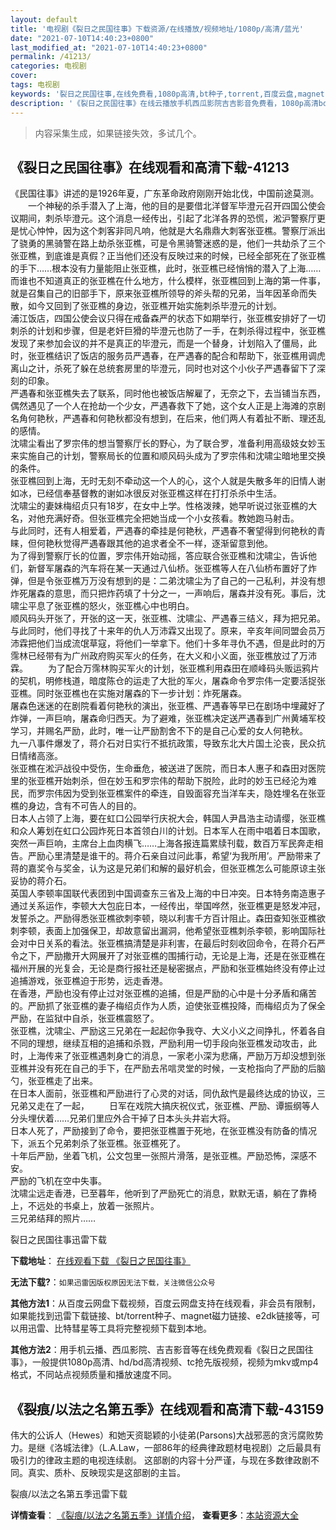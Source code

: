 ```yaml
---
layout: default
title: '电视剧《裂日之民国往事》下载资源/在线播放/视频地址/1080p/高清/蓝光'
date: "2021-07-10T14:40:23+0800"
last_modified_at: "2021-07-10T14:40:23+0800"
permalink: /41213/
categories: 电视剧
cover:
tags: 电视剧
keywords: '裂日之民国往事,在线免费看,1080p高清,bt种子,torrent,百度云盘,magnet,磁力链,迅雷下载资源'
description: '《裂日之民国往事》在线云播放手机西瓜影院吉吉影音免费看，1080p高清bd/hd未删减完整版和tc抢先枪版，mkv/mp4格式，附带bt/torrent种子、magnet/磁力链、百度云盘、网盘资源迅雷下载链接'
---
```


>内容采集生成，如果链接失效，多试几个。


## 《裂日之民国往事》在线观看和高清下载-41213

《民国往事》讲述的是1926年夏，广东革命政府刚刚开始北伐，中国前途莫测。<br />　　一个神秘的杀手潜入了上海，他的目的是要借北洋督军毕澄元召开四国公使会议期间，刺杀毕澄元。这个消息一经传出，引起了北洋各界的恐慌，淞沪警察厅更是忧心忡忡，因为这个刺客非同凡响，他就是大名鼎鼎大刺客张亚樵。警察厅派出了骁勇的黑骑警在路上劫杀张亚樵，可是令黑骑警迷惑的是，他们一共劫杀了三个张亚樵，到底谁是真假？正当他们还没有反映过来的时候，已经全部死在了张亚樵的手下&hellip;…根本没有力量能阻止张亚樵，此时，张亚樵已经悄悄的潜入了上海&hellip;…而谁也不知道真正的张亚樵在什么地方，什么模样，张亚樵回到上海的第一件事，就是召集自己的旧部手下，原来张亚樵所领导的斧头帮的兄弟，当年因革命而失散，如今又回到了张亚樵的身边，张亚樵开始实施刺杀毕澄元的计划。<br />浦江饭店，四国公使会议只得在戒备森严的状态下如期举行，张亚樵安排好了一切刺杀的计划和步骤，但是老奸巨猾的毕澄元也防了一手，在刺杀得过程中，张亚樵发现了来参加会议的并不是真正的毕澄元，而是一个替身，计划陷入了僵局，此时，张亚樵结识了饭店的服务员严遇春，在严遇春的配合和帮助下，张亚樵用调虎离山之计，杀死了躲在总统套房里的毕澄元，同时也对这个小伙子严遇春留下了深刻的印象。<br />严遇春和张亚樵失去了联系，同时他也被饭店解雇了，无奈之下，去当铺当东西，偶然遇见了一个人在抢劫一个少女，严遇春救下了她，这个女人正是上海滩的京剧名角何艳秋，严遇春和何艳秋都没有想到，在后来，他们两人有着扯不断、理还乱的感情。<br />沈啸尘看出了罗宗伟的想当警察厅长的野心，为了联合罗，准备利用高级妓女妙玉来实施自己的计划，警察局长的位置和顺风码头成为了罗宗伟和沈啸尘暗地里交换的条件。<br />张亚樵回到上海，无时无刻不牵动这一个人的心，这个人就是失散多年的旧情人谢如冰，已经信奉基督教的谢如冰很反对张亚樵这样在打打杀杀中生活。<br />沈啸尘的妻妹梅绍贞只有18岁，在女中上学。性格泼辣，她早听说过张亚樵的大名，对他充满好奇。但张亚樵完全把她当成一个小女孩看。教她跑马射击。<br />与此同时，还有人相爱着，严遇春的牵挂是何艳秋，严遇春不奢望得到何艳秋的青睐，但何艳秋觉得严遇春跟其他的追求者全不一样，逐渐留意到他。<br />为了得到警察厅长的位置，罗宗伟开始动摇，答应联合张亚樵和沈啸尘，告诉他们，新督军屠森的汽车将在某一天通过八仙桥。张亚樵等人在八仙桥布置好了炸弹，但是令张亚樵万万没有想到的是：二弟沈啸尘为了自己的一己私利，并没有想炸死屠森的意思，而只把炸药填了十分之一，一声响后，屠森并没有死。事后，沈啸尘平息了张亚樵的怒火，张亚樵心中也明白。<br />顺风码头开张了，开张的这一天，张亚樵、沈啸尘、严遇春三结义，拜为把兄弟。与此同时，他们寻找了十来年的仇人万沛霖又出现了。原来，辛亥年间同盟会员万沛霖把他们当成流氓草寇，将他们一举拿下。他们十多年寻仇不遇，但是此时的万霈林已经带有为广州政府购买军火的任务，在大义和小义面，张亚樵放过了万沛霖。 　　为了配合万霈林购买军火的计划，张亚樵利用森田在顺峰码头贩运鸦片的契机，明修栈道，暗度陈仓的运走了大批的军火，屠森命令罗宗伟一定要活捉张亚樵。同时张亚樵也在实施对屠森的下一步计划：炸死屠森。<br />屠森色迷迷的在剧院看着何艳秋的演出，张亚樵、严遇春等早已在剧场中埋藏好了炸弹，一声巨响，屠森命归西天。为了避难，张亚樵决定送严遇春到广州黄埔军校学习，并赐名严励，此时，唯一让严励割舍不下的是自己心爱的女人何艳秋。<br />九一八事件爆发了，蒋介石对日实行不抵抗政策，导致东北大片国土沦丧，民众抗日情绪高涨。<br />张亚樵在淞沪战役中受伤，生命垂危，被送进了医院，而日本人惠子和森田对医院里的张亚樵开始刺杀，但在妙玉和罗宗伟的帮助下脱险，此时的妙玉已经沦为难民，而罗宗伟因为受到张亚樵案件的牵连，自毁面容充当洋车夫，隐姓埋名在张亚樵的身边，含有不可告人的目的。<br />日本人占领了上海，要在虹口公园举行庆祝大会，韩国人尹昌浩主动请缨，张亚樵和众人筹划在虹口公园炸死日本首领白川的计划。日本军人在雨中唱着日本国歌，突然一声巨响，主席台上血肉横飞&hellip;…上海各报连篇累牍刊载，数百万军民奔走相告。严励心里清楚是谁干的。蒋介石亲自过问此事，希望&lsquo;为我所用&rsquo;。严励带来了蒋的嘉奖令与奖金，认为这是兄弟们和解的最好机会，但张亚樵怎么可能原谅主张妥协的蒋介石。<br />英国人李顿率国联代表团到中国调查东三省及上海的中日冲突。日本特务南造惠子通过关系运作，李顿大大包庇日本，一经传出，举国哗然，张亚樵更是怒发冲冠，发誓杀之。严励得悉张亚樵欲刺李顿，晓以利害千方百计阻止。森田查知张亚樵欲刺李顿，表面上加强保卫，却故意留出漏洞，他希望张亚樵刺杀李顿，影响国际社会对中日关系的看法。张亚樵搞清楚是非利害，在最后时刻收回命令，在蒋介石严令之下，严励撒开大网展开了对张亚樵的围捕行动，无论是上海，还是在张亚樵在福州开展的光复会，无论是商行报社还是秘密据点，严励和张亚樵始终没有停止过追捕游戏，张亚樵迫于形势，远走香港。<br />在香港，严励也没有停止过对张亚樵的追捕，但是严励的心中是十分矛盾和痛苦的。严励抓了张亚樵的妻子梅绍贞作为人质，迫使张亚樵投降，而梅绍贞为了保全严励，在监狱中自杀，张亚樵震怒了。<br />张亚樵，沈啸尘、严励这三兄弟在一起起你争我夺、大义小义之间挣扎，怀着各自不同的理想，继续互相的追捕和杀戮，严励利用一切手段向张亚樵发动攻击，此时，上海传来了张亚樵遇刺身亡的消息，一家老小深为悲痛，严励万万却没想到张亚樵并没有死在自己的手下，在严励去吊唁灵堂的时候，一支枪指向了严励的后脑勺，张亚樵走了出来。<br />在日本人面前，张亚樵和严励进行了心灵的对话，同仇敌忾是最终达成的协议，三兄弟又走在了一起， 　　日军在戏院大搞庆祝仪式，张亚樵、严励、谭振纲等人分头埋伏着……兄弟们里应外合干掉了日本头头井岩大将。<br />日本人死了，严励接到了命令，要把张亚樵置于死地，在张亚樵没有防备的情况下，派五个兄弟刺杀了张亚樵。张亚樵死了。<br />十年后严励，坐着飞机，公文包里一张照片滑落，是张亚樵。严励恐怖，深感不安。<br />严励的飞机在空中失事。<br />沈啸尘远走香港，已至暮年，他听到了严励死亡的消息，默默无语，躺在了靠椅上，不远处的书桌上，放着一张照片。<br />三兄弟结拜的照片……


裂日之民国往事迅雷下载

**下载地址**： [在线观看下载 《裂日之民国往事》](https://www.993dy.com//vod-detail-id-11092.html) 


**无法下载?**：`如果迅雷因版权原因无法下载，关注微信公众号 `

**其他方法1**：从百度云网盘下载视频，百度云网盘支持在线观看，非会员有限制，如果能找到迅雷下载链接、bt/torrent种子、magnet磁力链接、e2dk链接等，可以用迅雷、比特彗星等工具将完整视频下载到本地。

**其他方法2**：用手机云播、西瓜影院、吉吉影音等在线免费观看《裂日之民国往事》，一般提供1080p高清、hd/bd高清视频、tc抢先版视频，视频为mkv或mp4格式，不同站点视频质量和播放速度不同。


## 《裂痕/以法之名第五季》在线观看和高清下载-43159

伟大的公诉人（Hewes）和她天资聪颖的小徒弟(Parsons)大战邪恶的贪污腐败势力。是继《洛城法律》（L.A.Law，一部86年的经典律政题材电视剧）之后最具有吸引力的律政主题的电视连续剧。 这部剧的内容十分严谨，与现在多数律政剧不同。真实、质朴、反映现实是这部剧的主旨。


裂痕/以法之名第五季迅雷下载

**详情查看**： [《裂痕/以法之名第五季》详情介绍](/movie/43159/)， **查看更多**：[本站资源大全](/movie/t/all/)

